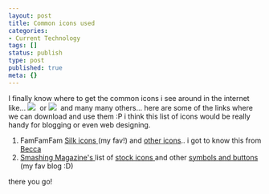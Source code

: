 ```yaml
---
layout: post
title: Common icons used
categories:
- Current Technology
tags: []
status: publish
type: post
published: true
meta: {}
---
```

I finally know where to get the common icons i see around in the internet like... ![](http://i29.photobucket.com/albums/c273/sweska/pdf.png)  or ![](http://i29.photobucket.com/albums/c273/sweska/comment.png)  and many many others... here are some of the links where we can download and use them :P i think this list of icons would be really handy for blogging or even web designing.

1. FamFamFam [Silk icons ](http://www.famfamfam.com/lab/icons/silk/)(my fav!) and [other icons](http://www.famfamfam.com/lab/icons/).. i got to know this from [Becca](http://beccary.com/archive/site-redesigned-possible-theme-release/)
2. [Smashing Magazine's ](http://www.smashingmagazine.com/)list of [stock icons ](http://www.smashingmagazine.com/2006/10/20/stock-icons-an-overview)and other [symbols and buttons ](http://www.smashingmagazine.com/2006/09/03/symbols-buttons-and-icons-for-free/)(my fav blog :D)

there you go!
